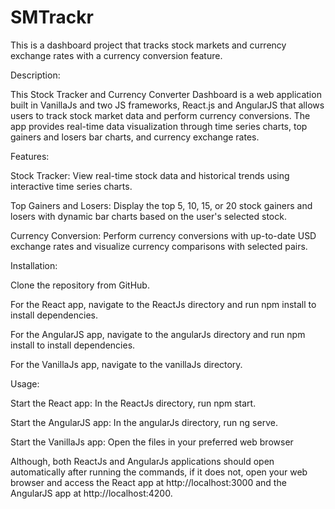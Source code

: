 # SMTrackr
This is a dashboard project that tracks stock markets and currency exchange rates with a currency conversion feature.

Description:

This Stock Tracker and Currency Converter Dashboard is a web application built in VanillaJs and two JS frameworks, React.js and AngularJS that allows users to track stock market data and perform currency conversions. The app provides real-time data visualization through time series charts, top gainers and losers bar charts, and currency exchange rates.

Features:

Stock Tracker: View real-time stock data and historical trends using interactive time series charts.

Top Gainers and Losers: Display the top 5, 10, 15, or 20 stock gainers and losers with dynamic bar charts based on the user's selected stock.

Currency Conversion: Perform currency conversions with up-to-date USD exchange rates and visualize currency comparisons with selected pairs.

Installation:

Clone the repository from GitHub.

For the React app, navigate to the ReactJs directory and run npm install to install dependencies.

For the AngularJS app, navigate to the angularJs directory and run npm install to install dependencies.

For the VanillaJs app, navigate to the vanillaJs directory.

Usage:

Start the React app: In the ReactJs directory, run npm start.

Start the AngularJS app: In the angularJs directory, run ng serve.

Start the VanillaJs app: Open the files in your preferred web browser

Although, both ReactJs and AngularJs applications should open automatically after running the commands, if it does not, open your web browser and access the React app at http://localhost:3000 and the AngularJS app at http://localhost:4200.



